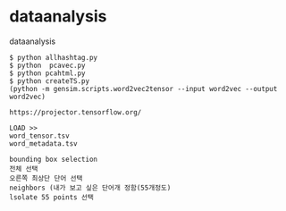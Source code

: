 # dataanalysis
dataanalysis

    $ python allhashtag.py
    $ python  pcavec.py
    $ python pcahtml.py
    $ python createTS.py
    (python -m gensim.scripts.word2vec2tensor --input word2vec --output word2vec)

    https://projector.tensorflow.org/
    
    LOAD >> 
    word_tensor.tsv
    word_metadata.tsv
    
    bounding box selection
    전체 선택
    오른쪽 최상단 단어 선택
    neighbors (내가 보고 싶은 단어개 정함(55개정도)
    lsolate 55 points 선택
    

